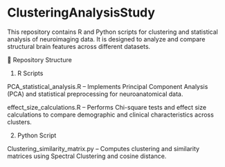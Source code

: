 # ClusteringAnalysisStudy

This repository contains R and Python scripts for clustering and statistical analysis of neuroimaging data. It is designed to analyze and compare structural brain features across different datasets.

📂 Repository Structure

1. R Scripts

PCA_statistical_analysis.R – Implements Principal Component Analysis (PCA) and statistical preprocessing for neuroanatomical data.

effect_size_calculations.R – Performs Chi-square tests and effect size calculations to compare demographic and clinical characteristics across clusters.

2. Python Script

Clustering_similarity_matrix.py – Computes clustering and similarity matrices using Spectral Clustering and cosine distance.
